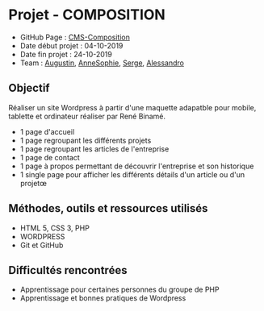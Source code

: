 # Projet - COMPOSITION

-   GitHub Page : [CMS-Composition](https://alessaloisio.github.io/ "page de notre projet")
-   Date début projet :  04-10-2019
-   Date fin projet : 24-10-2019
-   Team : [Augustin](https://github.com/Augustin "profil GitHub d'Augustin"), [AnneSophie](https://github.com/AnneSophie "profil GitHub d'AnneSophie"), [Serge](https://github.com/bayet "profil GitHub de Serge"), [Alessandro](https://github.com/alessaloisio "profil GitHub d'Alessandro")

## Objectif

Réaliser un site Wordpress à partir d'une maquette adapatble pour mobile, tablette et ordinateur réaliser par René Binamé.

-   1 page d'accueil
-   1 page regroupant les différents projets
-   1 page regroupant les articles de l'entreprise
-   1 page de contact
-   1 page à propos permettant de découvrir l'entreprise et son historique
-   1 single page pour afficher les différents détails d'un article ou d'un projetœ


## Méthodes, outils et ressources utilisés

-   HTML 5, CSS 3, PHP
-   WORDPRESS
-   Git et GitHub

## Difficultés rencontrées

-   Apprentissage pour certaines personnes du groupe de PHP
-   Apprentissage et bonnes pratiques de Wordpress
